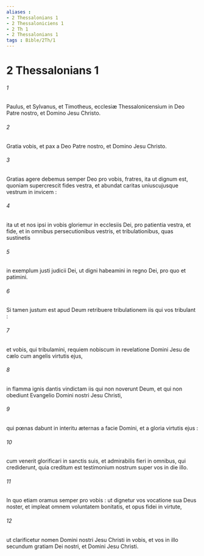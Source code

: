 ```yaml
---
aliases : 
- 2 Thessalonians 1
- 2 Thessaloniciens 1
- 2 Th 1
- 2 Thessalonians 1
tags : Bible/2Th/1
---
```


# 2 Thessalonians 1

###### 1
Paulus, et Sylvanus, et Timotheus, ecclesiæ Thessalonicensium in Deo Patre nostro, et Domino Jesu Christo.
###### 2
Gratia vobis, et pax a Deo Patre nostro, et Domino Jesu Christo.
###### 3
Gratias agere debemus semper Deo pro vobis, fratres, ita ut dignum est, quoniam supercrescit fides vestra, et abundat caritas uniuscujusque vestrum in invicem :
###### 4
ita ut et nos ipsi in vobis gloriemur in ecclesiis Dei, pro patientia vestra, et fide, et in omnibus persecutionibus vestris, et tribulationibus, quas sustinetis
###### 5
in exemplum justi judicii Dei, ut digni habeamini in regno Dei, pro quo et patimini.
###### 6
Si tamen justum est apud Deum retribuere tribulationem iis qui vos tribulant :
###### 7
et vobis, qui tribulamini, requiem nobiscum in revelatione Domini Jesu de cælo cum angelis virtutis ejus,
###### 8
in flamma ignis dantis vindictam iis qui non noverunt Deum, et qui non obediunt Evangelio Domini nostri Jesu Christi,
###### 9
qui pœnas dabunt in interitu æternas a facie Domini, et a gloria virtutis ejus :
###### 10
cum venerit glorificari in sanctis suis, et admirabilis fieri in omnibus, qui crediderunt, quia creditum est testimonium nostrum super vos in die illo.
###### 11
In quo etiam oramus semper pro vobis : ut dignetur vos vocatione sua Deus noster, et impleat omnem voluntatem bonitatis, et opus fidei in virtute,
###### 12
ut clarificetur nomen Domini nostri Jesu Christi in vobis, et vos in illo secundum gratiam Dei nostri, et Domini Jesu Christi.
